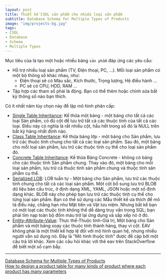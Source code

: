 ```yaml
---
layout: post
title: Thiết kế CSDL sản phẩm cho nhiều loại sản phẩm
subtitle: Database Schema for Multiple Types of Products
image: "img/projects-bg.jpg"
tags:
- CSDL
- Database
- Schema
- Multiple Types
---
```


Mục tiêu của là tạo một hoặc nhiều bảng `sản phẩm` đáp ứng các yêu cầu:
- Hỗ trợ nhiều loại sản phẩm (TV, Điện thoại, PC, ...). Mỗi loại sản phẩm có một bộ thông số khác nhau, như:
    + Điện thoại sẽ có Màu sắc, Kích thước, Trọng lượng, Hệ điều hành ...
    + PC sẽ có CPU, HDD, RAM ...
- Tập hợp các tham số phải là động. Bạn có thể thêm hoặc chỉnh sửa bất kỳ thông số nào bạn thích.

Có ít nhất năm tùy chọn này để lập mô hình phân cấp:

- [Single Table Inheritance](martinfowler.com/eaaCatalog/singleTableInheritance.html): Kế thừa một bảng - một bảng cho tất cả các loại Sản phẩm, có đủ cột để lưu trữ tất cả các thuộc tính của tất cả các loại. Điều này có nghĩa là rất nhiều cột, hầu hết trong số đó là NULL trên bất kỳ hàng nhất định nào. 
- [Class Table Inheritance](https://martinfowler.com/eaaCatalog/classTableInheritance.html): Kế thừa bảng lớp - một bảng cho Sản phẩm, lưu trữ các thuộc tính chung cho tất cả các loại sản phẩm. Sau đó, một bảng cho mỗi loại sản phẩm, lưu trữ các thuộc tính cụ thể cho loại sản phẩm đó. 
- [Concrete Table Inheritance](https://martinfowler.com/eaaCatalog/concreteTableInheritance.html): Kế thừa Bảng Concrete - không có bảng cho các thuộc tính Sản phẩm chung. Thay vào đó, một bảng cho mỗi loại sản phẩm, lưu trữ cả thuộc tính sản phẩm chung và thuộc tính sản phẩm cụ thể. 
- [Serialized LOB](https://martinfowler.com/eaaCatalog/serializedLOB.html): LOB tuần tự - Một bảng cho Sản phẩm, lưu trữ các thuộc tính chung cho tất cả các loại sản phẩm. Một cột bổ sung lưu trữ BLOB dữ liệu bán cấu trúc, ở định dạng XML, YAML, JSON hoặc một số định dạng khác. BLOB này cho phép bạn lưu trữ các thuộc tính cụ thể cho từng loại sản phẩm. Bạn có thể sử dụng các Mẫu thiết kế ưa thích để mô tả điều này, chẳng hạn như Mặt tiền và Vật lưu niệm. Nhưng bất kể bạn có một loạt các thuộc tính không thể dễ dàng truy vấn trong SQL; bạn phải tìm nạp toàn bộ đốm màu trở lại ứng dụng và sắp xếp nó ở đó. 
- [Entity-Attribute-Value](https://en.wikipedia.org/wiki/Entity%E2%80%93attribute%E2%80%93value_model): Thực thể-Thuộc tính-Giá trị, Một bảng cho Sản phẩm và một bảng xoay các thuộc tính thành hàng, thay vì cột. EAV không phải là một thiết kế hợp lệ đối với mô hình quan hệ, nhưng nhiều người vẫn sử dụng nó. Đây là "Mô hình thuộc tính" được đề cập bởi một câu trả lời khác. Xem các câu hỏi khác với thẻ eav trên StackOverflow để biết một số cạm bẫy. 



-----
[Database Schema for Multiple Types of Products](https://www.codingblocks.net/programming/database-schema-for-multiple-types-of-products/)  
[How to design a product table for many kinds of product where each product has many parameters](https://stackoverflow.com/questions/695752/how-to-design-a-product-table-for-many-kinds-of-product-where-each-product-has-m)  

